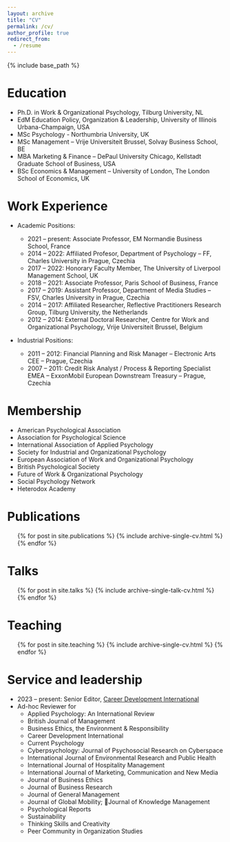 ```yaml
---
layout: archive
title: "CV"
permalink: /cv/
author_profile: true
redirect_from:
  - /resume
---
```


{% include base_path %}

Education
======
* Ph.D. in Work & Organizational Psychology, Tilburg University, NL
* EdM Education Policy, Organization & Leadership, University of Illinois Urbana-Champaign, USA
* MSc Psychology - Northumbria University, UK
* MSc Management – Vrije Universiteit Brussel, Solvay Business School, BE
* MBA Marketing & Finance – DePaul University Chicago, Kellstadt Graduate School of Business, USA
* BSc Economics & Management – University of London, The London School of Economics, UK

Work Experience
======
* Academic Positions:
  * 2021 – present: Associate Professor, EM Normandie Business School, France
  * 2014 – 2022: Affiliated Profesor, Department of Psychology – FF, Charles University in Prague, Czechia
  * 2017 – 2022: Honorary Faculty Member, The University of Liverpool Management School, UK
  * 2018 – 2021: Associate Professor, Paris School of Business, France
  * 2017 – 2019: Assistant Professor, Department of Media Studies – FSV, Charles University in Prague, Czechia
  * 2014 – 2017: Affiliated Researcher, Reflective Practitioners Research Group, Tilburg University, the Netherlands
  * 2012 – 2014: External Doctoral Researcher, Centre for Work and Organizational Psychology, Vrije Universiteit Brussel, Belgium

* Industrial Positions:
  * 2011 – 2012: Financial Planning and Risk Manager – Electronic Arts CEE – Prague, Czechia
  * 2007 – 2011: Credit Risk Analyst / Process & Reporting Specialist EMEA – ExxonMobil European Downstream Treasury – Prague, Czechia
    
Membership
======
* American Psychological Association
* Association for Psychological Science
* International Association of Applied Psychology
* Society for Industrial and Organizational Psychology
* European Association of Work and Organizational Psychology
* British Psychological Society
* Future of Work & Organizational Psychology
* Social Psychology Network
* Heterodox Academy

Publications
======
  <ul>{% for post in site.publications %}
    {% include archive-single-cv.html %}
  {% endfor %}</ul>
  
Talks
======
  <ul>{% for post in site.talks %}
    {% include archive-single-talk-cv.html %}
  {% endfor %}</ul>
  
Teaching
======
  <ul>{% for post in site.teaching %}
    {% include archive-single-cv.html %}
  {% endfor %}</ul>
  
Service and leadership
======
* 2023 – present: Senior Editor, [Career Development International](https://www.emeraldgrouppublishing.com/journal/cdi)
* Ad-hoc Reviewer for
  * Applied Psychology: An International Review
  * British Journal of Management
  * Business Ethics, the Environment & Responsibility
  * Career Development International
  * Current Psychology
  * Cyberpsychology: Journal of Psychosocial Research on Cyberspace
  * International Journal of Environmental Research and Public Health
  * International Journal of Hospitality Management
  * International Journal of Marketing, Communication and New Media
  * Journal of Business Ethics
  * Journal of Business Research
  * Journal of General Management
  * Journal of Global Mobility; Journal of Knowledge Management
  * Psychological Reports
  * Sustainability
  * Thinking Skills and Creativity
  * Peer Community in Organization Studies 
